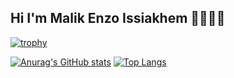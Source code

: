## Hi I'm Malik Enzo Issiakhem 👋🧑‍💻🐍

[![trophy](https://github-profile-trophy.vercel.app/?username=Malouek)](https://github.com/ryo-ma/github-profile-trophy)

[![Anurag's GitHub stats](https://github-readme-stats.vercel.app/api?username=Malouek)](https://github.com/anuraghazra/github-readme-stats) [![Top Langs](https://github-readme-stats.vercel.app/api/top-langs/?username=Malouek)](https://github.com/anuraghazra/github-readme-stats)






<!--
**Malouek/Malouek** is a ✨ _special_ ✨ repository because its `README.md` (this file) appears on your GitHub profile.

Here are some ideas to get you started:

- 🔭 I’m currently working on ...
- 🌱 I’m currently learning ...
- 👯 I’m looking to collaborate on ...
- 🤔 I’m looking for help with ...
- 💬 Ask me about ...
- 📫 How to reach me: ...
- 😄 Pronouns: ...
- ⚡ Fun fact: ...
-->
